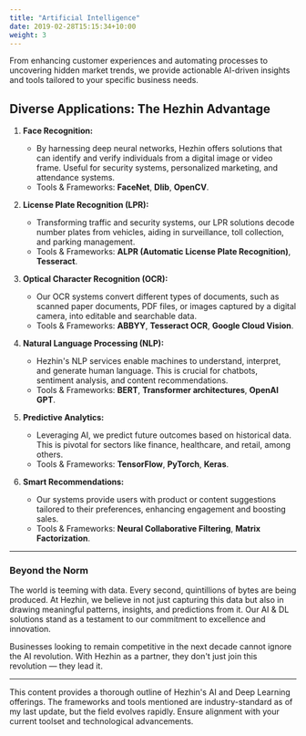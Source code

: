 ```yaml
---
title: "Artificial Intelligence"
date: 2019-02-28T15:15:34+10:00
weight: 3
---
```



From enhancing customer experiences and automating processes to uncovering hidden market trends, we provide actionable AI-driven insights and tools tailored to your specific business needs.


## **Diverse Applications: The Hezhin Advantage**

1. **Face Recognition:**
   - By harnessing deep neural networks, Hezhin offers solutions that can identify and verify individuals from a digital image or video frame. Useful for security systems, personalized marketing, and attendance systems.
   - Tools & Frameworks: **FaceNet**, **Dlib**, **OpenCV**.

2. **License Plate Recognition (LPR):**
   - Transforming traffic and security systems, our LPR solutions decode number plates from vehicles, aiding in surveillance, toll collection, and parking management.
   - Tools & Frameworks: **ALPR (Automatic License Plate Recognition)**, **Tesseract**.

3. **Optical Character Recognition (OCR):**
   - Our OCR systems convert different types of documents, such as scanned paper documents, PDF files, or images captured by a digital camera, into editable and searchable data.
   - Tools & Frameworks: **ABBYY**, **Tesseract OCR**, **Google Cloud Vision**.

4. **Natural Language Processing (NLP):**
   - Hezhin's NLP services enable machines to understand, interpret, and generate human language. This is crucial for chatbots, sentiment analysis, and content recommendations.
   - Tools & Frameworks: **BERT**, **Transformer architectures**, **OpenAI GPT**.

5. **Predictive Analytics:**
   - Leveraging AI, we predict future outcomes based on historical data. This is pivotal for sectors like finance, healthcare, and retail, among others.
   - Tools & Frameworks: **TensorFlow**, **PyTorch**, **Keras**.

6. **Smart Recommendations:**
   - Our systems provide users with product or content suggestions tailored to their preferences, enhancing engagement and boosting sales.
   - Tools & Frameworks: **Neural Collaborative Filtering**, **Matrix Factorization**.

---

### **Beyond the Norm**

The world is teeming with data. Every second, quintillions of bytes are being produced. At Hezhin, we believe in not just capturing this data but also in drawing meaningful patterns, insights, and predictions from it. Our AI & DL solutions stand as a testament to our commitment to excellence and innovation.

Businesses looking to remain competitive in the next decade cannot ignore the AI revolution. With Hezhin as a partner, they don't just join this revolution — they lead it.

---

This content provides a thorough outline of Hezhin's AI and Deep Learning offerings. The frameworks and tools mentioned are industry-standard as of my last update, but the field evolves rapidly. Ensure alignment with your current toolset and technological advancements.